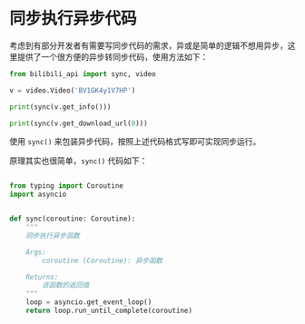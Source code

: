# 同步执行异步代码

考虑到有部分开发者有需要写同步代码的需求，异或是简单的逻辑不想用异步，这里提供了一个很方便的异步转同步代码，使用方法如下：

```python
from bilibili_api import sync, video

v = video.Video('BV1GK4y1V7HP')

print(sync(v.get_info()))

print(sync(v.get_download_url(0)))
```

使用 `sync()` 来包装异步代码，按照上述代码格式写即可实现同步运行。

原理其实也很简单，`sync()` 代码如下：

```python

from typing import Coroutine
import asyncio


def sync(coroutine: Coroutine):
    """
    同步执行异步函数

    Args:
        coroutine (Coroutine): 异步函数

    Returns:
        该函数的返回值
    """
    loop = asyncio.get_event_loop()
    return loop.run_until_complete(coroutine)
```